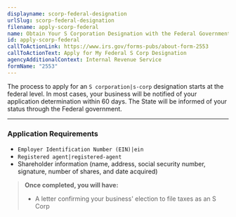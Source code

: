 ```yaml
---
displayname: scorp-federal-designation
urlSlug: scorp-federal-designation
filename: apply-scorp-federal
name: Obtain Your S Corporation Designation with the Federal Government
id: apply-scorp-federal
callToActionLink: https://www.irs.gov/forms-pubs/about-form-2553
callToActionText: Apply for My Federal S Corp Designation
agencyAdditionalContext: Internal Revenue Service
formName: "2553"
---
```


The process to apply for an `S corporation|s-corp` designation starts at the federal level. In most cases, your business will be notified of your application determination within 60 days. The State will be informed of your status through the Federal government.

---

### Application Requirements

- `Employer Identification Number (EIN)|ein`
- `Registered agent|registered-agent`
- Shareholder information (name, address, social security number, signature, number of shares, and date acquired)

> **Once completed, you will have:**
>
> - A letter confirming your business' election to file taxes as an S Corp
